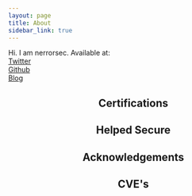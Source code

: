 ```yaml
---
layout: page
title: About
sidebar_link: true
---
```


<p class="message">
  Hi. I am nerrorsec.
  Available at:<br>
  <a href="https://twitter.com/nerrorsec">Twitter</a><br>
  <a href="https://github.com/nerrorsec">Github</a><br>
  <a href="https://nirajkhatiwada.com.np">Blog</a><br>
</p>

<p class="message">
  <center><h2>Certifications</h2></center>
</p>

<p class="message">
  <center><h2>Helped Secure</h2></center>
</p>

<p class="message">
  <center><h2>Acknowledgements</h2></center>
</p>

<p class="message">
  <center><h2>CVE's</h2></center>
</p>
